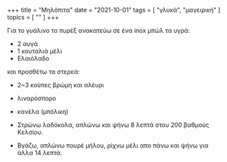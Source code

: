 +++
title = "Μηλόπιτα"
date = "2021-10-01"
tags = [ "γλυκά", "μαγειρική" ]
topics = [ "" ]
+++

Για το γυάλινο το πυρέξ ανακατεύω σε ένα inox μπώλ τα υγρά:

-   2 αυγά
-   1 κουταλιά μέλι
-   Ελαιόλαδο

και προσθέτω τα στερεά:

-   2~3 κούπες βρώμη και αλέυρι
-   λιναρόσπορο
-   κανέλα (μπόλικη)

-   Στρώνω λαδόκολα, απλώνω και ψήνω 8 λεπτά στου 200 βαθμούς Κελσίου.
-   Βγάζω, απλώνω πουρέ μήλου, ρίχνω μέλι απο πάνω και ψήνω για άλλα 14 λεπτά.
